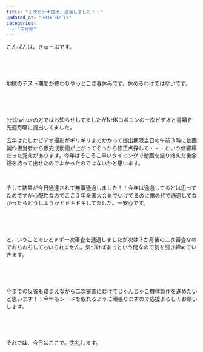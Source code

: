 ```yaml
---
title: "１次ビデオ提出、通過しました！！"
updated_at: "2016-02-15"
categories: 
  - "未分類"
---
```


こんばんは。きゅーぶです。

 

 

地獄のテスト期間が終わりやっとこさ春休みです。休めるわけではないです。

 

 

公式twitterの方ではお知らせしてましたがNHKロボコンの一次ビデオと書類を先週月曜に提出してました。

去年はたしかビデオ撮影がギリギリまでかかって提出期限当日の午前３時に動画製作担当者から仮完成動画が上がってそっから修正点探して・・・という修羅場だった覚えがあります。今年はそこそこ早いタイミングで動画を撮り終えた後余裕を持って出せたのでよかったのではないかと思います。

 

そして結果が今日通達されて無事通過しました！！今年は通過してるとは思ってたのですが心配性なのでここ３年全国大会までいけてるのに僕の代で通過してなかったらどうしようかとドキドキしてました。一安心です。

 

 

と、いうことでひとまず一次審査を通過しましたが次は３か月後の二次審査なのでおちおちしてもいられません。気づけばあっという間なので気を引き締めていきます。

 

 

今までの反省も踏まえながら二次審査にむけてじゃんじゃこ機体製作を進めたいと思います！！今年もシードを取れるように頑張りますので応援よろしくお願いします。

 

 

それでは、今日はここで。失礼します。
